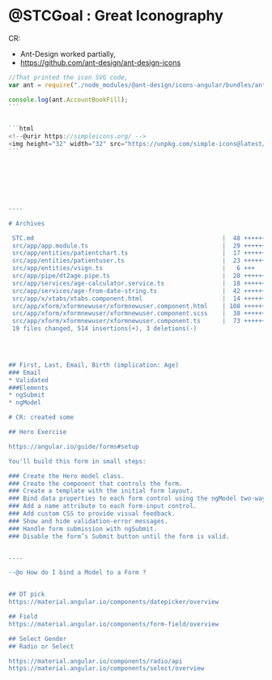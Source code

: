 



# @STCGoal :  Great Iconography


CR:
* Ant-Design worked partially, 
* https://github.com/ant-design/ant-design-icons
````js
//That printed the icon SVG code,
var ant = require("./node_modules/@ant-design/icons-angular/bundles/ant-design-icons-angular-icons.umd");

console.log(ant.AccountBookFill);
```


```html
<!--@urir https://simpleicons.org/ -->
<img height="32" width="32" src="https://unpkg.com/simple-icons@latest/icons/magento.svg" />
```







----

# Archives 

 STC.md                                                    |  48 ++++++++++++++++++++
 src/app/app.module.ts                                     |  29 ++++++++++--
 src/app/entities/patientchart.ts                          |  17 +++++++
 src/app/entities/patientuser.ts                           |  23 ++++++++++
 src/app/entities/vsign.ts                                 |   6 +++
 src/app/pipe/dt2age.pipe.ts                               |  28 ++++++++++++
 src/app/services/age-calculator.service.ts                |  18 ++++++++
 src/app/services/age-from-date-string.ts                  |  42 +++++++++++++++++
 src/app/x/xtabs/xtabs.component.html                      |  14 ++++++
 src/app/xform/xformnewuser/xformnewuser.component.html    | 108 ++++++++++++++++++++++++++++++++++++++++++++
 src/app/xform/xformnewuser/xformnewuser.component.scss    |  38 ++++++++++++++++
 src/app/xform/xformnewuser/xformnewuser.component.ts      |  73 ++++++++++++++++++++++++++++++
 19 files changed, 514 insertions(+), 3 deletions(-)
 



## First, Last, Email, Birth (implication: Age)
### Email
* Validated
###Elements
* ngSubmit
* ngModel

# CR: created some

## Hero Exercise

https://angular.io/guide/forms#setup

You'll build this form in small steps:

### Create the Hero model class.
### Create the component that controls the form.
### Create a template with the initial form layout.
### Bind data properties to each form control using the ngModel two-way data-binding syntax.
### Add a name attribute to each form-input control.
### Add custom CSS to provide visual feedback.
### Show and hide validation-error messages.
### Handle form submission with ngSubmit.
### Disable the form’s Submit button until the form is valid.


----

--@o How do I bind a Model to a Form ?


## DT pick
https://material.angular.io/components/datepicker/overview

## Field 
https://material.angular.io/components/form-field/overview

## Select Gender
## Radio or Select

https://material.angular.io/components/radio/api
https://material.angular.io/components/select/overview



